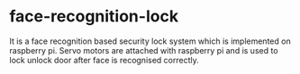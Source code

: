 # face-recognition-lock
It is a face recognition based security lock system which is implemented on raspberry pi. Servo motors are attached with raspberry pi and is used to lock unlock door after face is recognised correctly.

